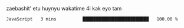 zaebashit' etu huynyu wakatime 4i kak eyo tam

<!--START_SECTION:waka-->

```text
JavaScript   3 mins          █████████████████████████   100.00 %
```

<!--END_SECTION:waka-->

